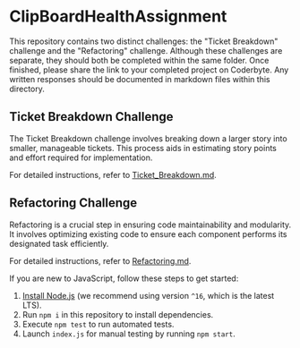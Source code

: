 # ClipBoardHealthAssignment

This repository contains two distinct challenges: the "Ticket Breakdown" challenge and the "Refactoring" challenge. Although these challenges are separate, they should both be completed within the same folder. Once finished, please share the link to your completed project on Coderbyte. Any written responses should be documented in markdown files within this directory.

## Ticket Breakdown Challenge
The Ticket Breakdown challenge involves breaking down a larger story into smaller, manageable tickets. This process aids in estimating story points and effort required for implementation.

For detailed instructions, refer to [Ticket_Breakdown.md](Ticket_Breakdown.md).

## Refactoring Challenge
Refactoring is a crucial step in ensuring code maintainability and modularity. It involves optimizing existing code to ensure each component performs its designated task efficiently.

For detailed instructions, refer to [Refactoring.md](Refactoring.md).

If you are new to JavaScript, follow these steps to get started:

1. [Install Node.js](https://nodejs.org/en/download/) (we recommend using version `^16`, which is the latest LTS).
2. Run `npm i` in this repository to install dependencies.
3. Execute `npm test` to run automated tests.
4. Launch `index.js` for manual testing by running `npm start`.
